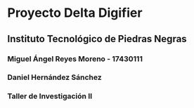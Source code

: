 # Proyecto Delta Digifier

## Instituto Tecnológico de Piedras Negras

### Miguel Ángel Reyes Moreno - 17430111

### Daniel Hernández Sánchez

### Taller de Investigación II

